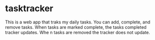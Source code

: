 # tasktracker

This is a web app that traks my daily tasks. You can add, complete, and remove 
tasks. When tasks are marked complete, the tasks completed tracker updates. Whe
n tasks are removed the tracker does not update. 
